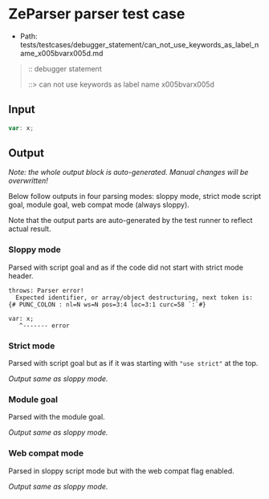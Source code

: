 # ZeParser parser test case

- Path: tests/testcases/debugger_statement/can_not_use_keywords_as_label_name_x005bvarx005d.md

> :: debugger statement
>
> ::> can not use keywords as label name x005bvarx005d

## Input

`````js
var: x;
`````

## Output

_Note: the whole output block is auto-generated. Manual changes will be overwritten!_

Below follow outputs in four parsing modes: sloppy mode, strict mode script goal, module goal, web compat mode (always sloppy).

Note that the output parts are auto-generated by the test runner to reflect actual result.

### Sloppy mode

Parsed with script goal and as if the code did not start with strict mode header.

`````
throws: Parser error!
  Expected identifier, or array/object destructuring, next token is: {# PUNC_COLON : nl=N ws=N pos=3:4 loc=3:1 curc=58 `:`#}

var: x;
   ^------- error
`````

### Strict mode

Parsed with script goal but as if it was starting with `"use strict"` at the top.

_Output same as sloppy mode._

### Module goal

Parsed with the module goal.

_Output same as sloppy mode._

### Web compat mode

Parsed in sloppy script mode but with the web compat flag enabled.

_Output same as sloppy mode._
